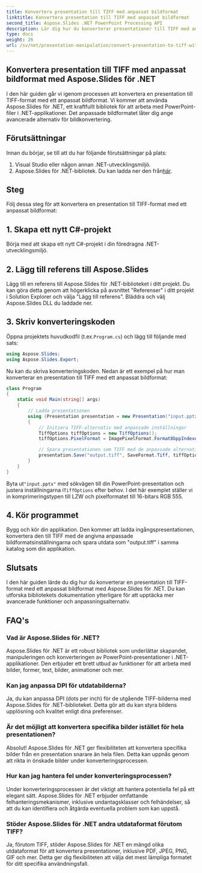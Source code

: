 ```yaml
---
title: Konvertera presentation till TIFF med anpassat bildformat
linktitle: Konvertera presentation till TIFF med anpassat bildformat
second_title: Aspose.Slides .NET PowerPoint Processing API
description: Lär dig hur du konverterar presentationer till TIFF med anpassade bildinställningar med Aspose.Slides för .NET. Steg-för-steg guide med kodexempel.
type: docs
weight: 26
url: /sv/net/presentation-manipulation/convert-presentation-to-tiff-with-custom-image-format/
---
```


## Konvertera presentation till TIFF med anpassat bildformat med Aspose.Slides för .NET

I den här guiden går vi igenom processen att konvertera en presentation till TIFF-format med ett anpassat bildformat. Vi kommer att använda Aspose.Slides för .NET, ett kraftfullt bibliotek för att arbeta med PowerPoint-filer i .NET-applikationer. Det anpassade bildformatet låter dig ange avancerade alternativ för bildkonvertering.

## Förutsättningar

Innan du börjar, se till att du har följande förutsättningar på plats:

1. Visual Studio eller någon annan .NET-utvecklingsmiljö.
2.  Aspose.Slides för .NET-bibliotek. Du kan ladda ner den från[här](https://downloads.aspose.com/slides/net).

## Steg

Följ dessa steg för att konvertera en presentation till TIFF-format med ett anpassat bildformat:

## 1. Skapa ett nytt C#-projekt

Börja med att skapa ett nytt C#-projekt i din föredragna .NET-utvecklingsmiljö.

## 2. Lägg till referens till Aspose.Slides

Lägg till en referens till Aspose.Slides för .NET-biblioteket i ditt projekt. Du kan göra detta genom att högerklicka på avsnittet "Referenser" i ditt projekt i Solution Explorer och välja "Lägg till referens". Bläddra och välj Aspose.Slides DLL du laddade ner.

## 3. Skriv konverteringskoden

 Öppna projektets huvudkodfil (t.ex.`Program.cs`) och lägg till följande med sats:

```csharp
using Aspose.Slides;
using Aspose.Slides.Export;
```

Nu kan du skriva konverteringskoden. Nedan är ett exempel på hur man konverterar en presentation till TIFF med ett anpassat bildformat:

```csharp
class Program
{
    static void Main(string[] args)
    {
        // Ladda presentationen
        using (Presentation presentation = new Presentation("input.pptx"))
        {
            // Initiera TIFF-alternativ med anpassade inställningar
            TiffOptions tiffOptions = new TiffOptions();
            tiffOptions.PixelFormat = ImagePixelFormat.Format8bppIndexed;

            // Spara presentationen som TIFF med de anpassade alternativen
            presentation.Save("output.tiff", SaveFormat.Tiff, tiffOptions);
        }
    }
}
```

 Byta ut`"input.pptx"` med sökvägen till din PowerPoint-presentation och justera inställningarna i`TiffOptions` efter behov. I det här exemplet ställer vi in komprimeringstypen till LZW och pixelformatet till 16-bitars RGB 555.

## 4. Kör programmet

Bygg och kör din applikation. Den kommer att ladda ingångspresentationen, konvertera den till TIFF med de angivna anpassade bildformatsinställningarna och spara utdata som "output.tiff" i samma katalog som din applikation.

## Slutsats

I den här guiden lärde du dig hur du konverterar en presentation till TIFF-format med ett anpassat bildformat med Aspose.Slides för .NET. Du kan utforska bibliotekets dokumentation ytterligare för att upptäcka mer avancerade funktioner och anpassningsalternativ.

## FAQ's

### Vad är Aspose.Slides för .NET?

Aspose.Slides för .NET är ett robust bibliotek som underlättar skapandet, manipuleringen och konverteringen av PowerPoint-presentationer i .NET-applikationer. Den erbjuder ett brett utbud av funktioner för att arbeta med bilder, former, text, bilder, animationer och mer.

### Kan jag anpassa DPI för utdatabilderna?

Ja, du kan anpassa DPI (dots per inch) för de utgående TIFF-bilderna med Aspose.Slides för .NET-biblioteket. Detta gör att du kan styra bildens upplösning och kvalitet enligt dina preferenser.

### Är det möjligt att konvertera specifika bilder istället för hela presentationen?

Absolut! Aspose.Slides för .NET ger flexibiliteten att konvertera specifika bilder från en presentation snarare än hela filen. Detta kan uppnås genom att rikta in önskade bilder under konverteringsprocessen.

### Hur kan jag hantera fel under konverteringsprocessen?

Under konverteringsprocessen är det viktigt att hantera potentiella fel på ett elegant sätt. Aspose.Slides för .NET erbjuder omfattande felhanteringsmekanismer, inklusive undantagsklasser och felhändelser, så att du kan identifiera och åtgärda eventuella problem som kan uppstå.

### Stöder Aspose.Slides för .NET andra utdataformat förutom TIFF?

Ja, förutom TIFF, stöder Aspose.Slides för .NET en mängd olika utdataformat för att konvertera presentationer, inklusive PDF, JPEG, PNG, GIF och mer. Detta ger dig flexibiliteten att välja det mest lämpliga formatet för ditt specifika användningsfall.